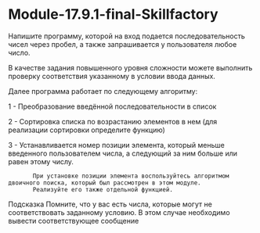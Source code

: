 # Module-17.9.1-final-Skillfactory

Напишите программу, которой на вход подается последовательность чисел через пробел, а также запрашивается у пользователя любое число.

В качестве задания повышенного уровня сложности можете выполнить проверку соответствия указанному в условии ввода данных.

Далее программа работает по следующему алгоритму:

1 - Преобразование введённой последовательности в список

2 - Сортировка списка по возрастанию элементов в нем (для реализации сортировки определите функцию)

3 - Устанавливается номер позиции элемента, который меньше введенного пользователем числа, а следующий за ним больше или равен этому числу.

           При установке позиции элемента воспользуйтесь алгоритмом двоичного поиска, который был рассмотрен в этом модуле. 
           Реализуйте его также отдельной функцией.

 
Подсказка
Помните, что у вас есть числа, которые могут не соответствовать заданному условию. В этом случае необходимо вывести соответствующее сообщение
